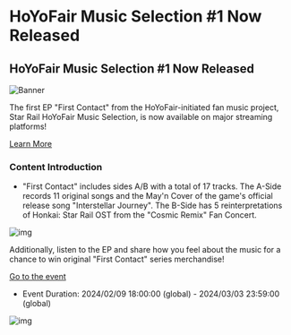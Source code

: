 # HoYoFair Music Selection #1 Now Released
## HoYoFair Music Selection #1 Now Released
![Banner](https://sdk.hoyoverse.com/upload/ann/2024/02/05/bf199a684c053b3130ea9d5e08f8456c_6771977728551943923.jpg)

The first EP "First Contact" from the HoYoFair-initiated fan music project, Star Rail HoYoFair Music Selection, is now available on major streaming platforms!

[ Learn More](https://hoyo.link/dnzgFBAL)

### Content Introduction

- "First Contact" includes sides A/B with a total of 17 tracks. The A-Side records 11 original songs and the May'n Cover of the game's official release song "Interstellar Journey". The B-Side has 5 reinterpretations of Honkai: Star Rail OST from the "Cosmic Remix" Fan Concert.

![img](https://sdk.hoyoverse.com/upload/ann/2024/02/05/c55678424b65db5ec2742150444566f0_2392560973678258125.jpg)

Additionally, listen to the EP and share how you feel about the music for a chance to win original "First Contact" series merchandise!

[ Go to the event](https://hoyo.link/dnzgFBAL)

- Event Duration: 2024/02/09 18:00:00 (global) - 2024/03/03 23:59:00 (global)

![img](https://sdk.hoyoverse.com/upload/ann/2024/02/05/1ac3af1443843f67935701f1018f0b90_7500878506542093536.jpg)
